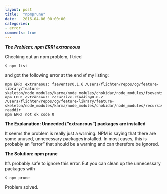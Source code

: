 ```yaml
---
layout: post
title:  "npmprune"
date:   2016-04-06 00:00:00
categories:
- error
comments: true
---
```

***The Problem: npm ERR! extraneous***

Checking out an npm problem, I tried
```
$ npm list
```
and got the following error at the end of my listing:

```
npm ERR! extraneous: fsevents@0.1.6 /Users/flichten/repos/cg/feature-library/feature-skeleton/node_modules/karma/node_modules/chokidar/node_modules/fsevents
npm ERR! extraneous: recursive-readdir@0.0.2 /Users/flichten/repos/cg/feature-library/feature-skeleton/node_modules/karma/node_modules/chokidar/node_modules/recursive-readdir
npm ERR! not ok code 0
```

**The Explanation: Unneeded (“extraneous”) packages are installed**

It seems the problem is really just a warning. NPM is saying that there are some unused, unnecessary packages installed. In most cases, this is probably an “error” that should be a warning and can therefore be ignored.

**The Solution: npm prune**

It’s probably safe to ignore this error. But you can clean up the unnecessary packages with

```
$ npm prune
```

Problem solved.
